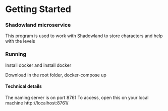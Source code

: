 # Getting Started


### Shadowland microservice

This program is used to work with Shadowland to store characters and help with the levels

### Running
Install docker and install docker

Download
in the root folder, docker-compose up

#### Technical details

The naming server is on port 8761
To access, open this on your local machine http://localhost:8761/